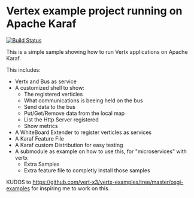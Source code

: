 # Vertex example project running on Apache Karaf

[![Build Status](https://travis-ci.org/ANierbeck/Karaf-Vertx.svg)](https://travis-ci.org/ANierbeck/Karaf-Vertx)

This is a simple sample showing how to run Vertx applications on Apache Karaf. 

This includes:
- Vertx and Bus as service   
- A customized shell to show:
  - The registered verticles  
  - What communications is beeing held on the bus
  - Send data to the bus
  - Put/Get/Remove data from the local map
  - List the Http Server registered
  - Show metrics
- A WhiteBoard Extender to register verticles as services   
- A Karaf Feature File   
- A Karaf custom Distribution for easy testing   
- A submodule as example on how to use this, for "microservices" with vertx
  - Extra Samples
  - Extra feature file to completly install those samples

KUDOS to https://github.com/vert-x3/vertx-examples/tree/master/osgi-examples for inspiring me to work on this. 
